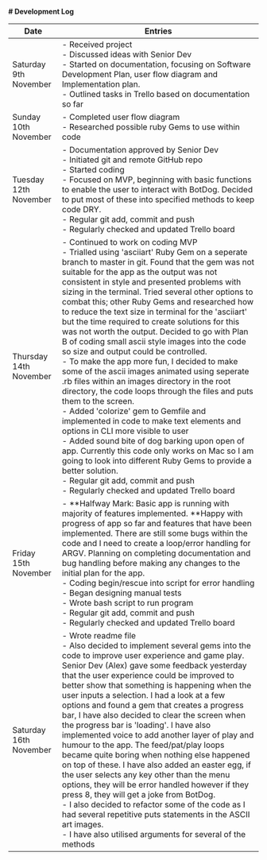 **# Development Log**



| Date                   | Entries                                                      |
| ---------------------- | ------------------------------------------------------------ |
| Saturday 9th November  | - Received project<br />- Discussed ideas with Senior Dev<br />- Started on documentation, focusing on Software Development Plan, user flow diagram and Implementation plan. <br />- Outlined tasks in Trello based on documentation so far |
| Sunday 10th November   | - Completed user flow diagram<br />- Researched possible ruby Gems to use within code |
| Tuesday 12th November  | - Documentation approved by Senior Dev <br />- Initiated git and remote GitHub repo<br />- Started coding<br />- Focused on MVP, beginning with basic functions to enable the user to interact with BotDog. Decided to put most of these into specified methods to keep code DRY.<br />- Regular git add, commit and push<br />- Regularly checked and updated Trello board |
| Thursday 14th November | - Continued to work on coding MVP<br />- Trialled using 'asciiart' Ruby Gem on a seperate branch to master in git. Found that the gem was not suitable for the app as the output was not consistent in style and presented problems with sizing in the terminal. Tried several other options to combat this; other Ruby Gems and researched how to reduce the text size in terminal for the 'asciiart' but the time required to create solutions for this was not worth the output. Decided to go with Plan B of coding small ascii style images into the code so size and output could be controlled.<br />- To make the app more fun, I decided to make some of the ascii images animated using seperate .rb files within an images directory in the root directory, the code loops through the files and puts them to the screen.<br />- Added 'colorize' gem to Gemfile and implemented in code to make text elements and options in CLI more visible to user<br />- Added sound bite of dog barking upon open of app. Currently this code only works on Mac so I am going to look into different Ruby Gems to provide a better solution.<br />- Regular git add, commit and push<br />- Regularly checked and updated Trello board |
| Friday 15th November   | - **Halfway Mark: Basic app is running with majority of features implemented. **Happy with progress of app so far and features that have been implemented. There are still some bugs within the code and I need to create a loop/error handling for ARGV.  Planning on completing documentation and bug handling before making any changes to the initial plan for the app.<br/>- Coding begin/rescue into script for error handling<br />- Began designing manual tests <br />- Wrote bash script to run program<br />- Regular git add, commit and push<br />- Regularly checked and updated Trello board |
| Saturday 16th November | - Wrote readme file<br />- Also decided to implement several gems into the code to improve user experience and game play. Senior Dev (Alex) gave some feedback yesterday that the user experience could be improved to better show that something is happening when the user inputs a selection. I had a look at a few options and found a gem that creates a progress bar, I have also decided to clear the screen when the progress bar is 'loading'. I have also implemented voice to add another layer of play and humour to the app. The feed/pat/play loops became quite boring when nothing else happened on top of these. I have also added an easter egg, if the user selects any key other than the menu options, they will be error handled however if they press 8, they will get a joke from BotDog.<br />- I also decided to refactor some of the code as I had several repetitive puts statements in the ASCII art images.<br />- I have also utilised arguments for several of the methods |

